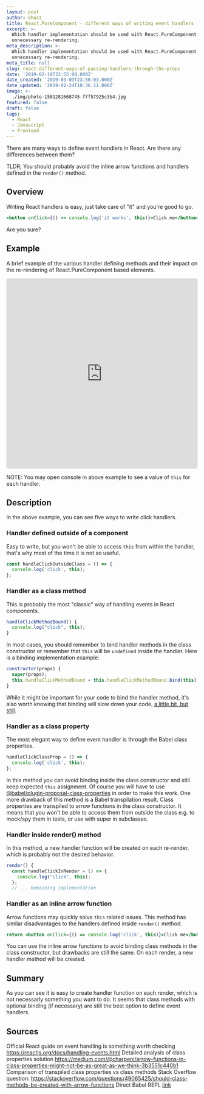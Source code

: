 ```yaml
---
layout: post
author: Ghost
title: React.PureComponent - different ways of writing event handlers
excerpt: >-
  Which handler implementation should be used with React.PureComponent to avoid
  unnecessary re-rendering.
meta_description: >-
  Which handler implementation should be used with React.PureComponent to avoid
  unnecessary re-rendering.
meta_title: null
slug: react-different-ways-of-passing-handlers-through-the-props
date: '2019-02-19T22:55:00.000Z'
date_created: '2019-03-03T23:56:03.000Z'
date_updated: '2019-02-24T10:36:11.000Z'
image: >-
  ./img/photo-1501281668745-f7f57925c3b4.jpg
featured: false
draft: false
tags:
  - React
  - Javascript
  - Frontend
---
```


There are many ways to define event handlers in React. Are there any differences between them?

TLDR; You should probably avoid the inline arrow functions and handlers defined in the `render()` method.

## Overview

Writing React handlers is easy, just take care of "it" and you're good to go.

```jsx
<button onClick={() => console.log('it works', this)}>Click me</button>
```

Are you sure?

## Example

A brief example of the various handler defining methods and their impact on the re-rendering of React.PureComponent based elements.

<iframe src="https://codesandbox.io/embed/wom604pn85?fontsize=14" style="width:100%; height:500px; border:0; border-radius: 4px; overflow:hidden;" sandbox="allow-modals allow-forms allow-popups allow-scripts allow-same-origin"></iframe>
<br/>

NOTE: You may open console in above example to see a value of `this` for each handler.

## Description

In the above example, you can see five ways to write click handlers.

### Handler defined outside of a component

Easy to write, but you won't be able to access `this` from within the handler, that's why most of the time it is not so useful.

```jsx
const handleClickOutsideClass = () => {
  console.log('click', this);
};
```

### Handler as a class method

This is probably the most "classic" way of handling events in React components.

```javascript
handleClickMethodBound() {
  console.log("click", this);
}
```

In most cases, you should remember to bind handler methods in the class constructor or remember that `this` will be `undefined` inside the handler.
Here is a binding implementation example:

```javascript
constructor(props) {
  super(props);
  this.handleClickMethodBound = this.handleClickMethodBound.bind(this);
}
```

While it might be important for your code to bind the handler method, it's also worth knowing that binding will slow down your code, [a little bit, but still](https://medium.com/@charpeni/arrow-functions-in-class-properties-might-not-be-as-great-as-we-think-3b3551c440b1#e821).

### Handler as a class property

The most elegant way to define event handler is through the Babel class properties.

```javascript
handleClickClassProp = () => {
  console.log('click', this);
};
```

In this method you can avoid binding inside the class constructor and still keep expected `this` assignment.
Of course you will have to use [@babel/plugin-proposal-class-properties](https://babeljs.io/docs/en/babel-plugin-proposal-class-properties) in order to make this work.
One more drawback of this method is a Babel transpilation result.
Class properties are transpiled to arrow functions in the class constructor.
It means that you won't be able to access them from outside the class e.g. to mock/spy them in tests, or use with super in subclasses.

### Handler inside render() method

In this method, a new handler function will be created on each re-render, which is probably not the desired behavior.

```javascript
render() {
  const handleClickInRender = () => {
    console.log("click", this);
  };
  // ... Remaining implementation
```

### Handler as an inline arrow function

Arrow functions may quickly solve `this` related issues.
This method has similar disadvantages to the handlers defined inside `render()` method.

```jsx
return <button onClick={() => console.log('click', this)}>Click me</button>;
```

You can use the inline arrow functions to avoid binding class methods in the class constructor, but drawbacks are still the same.
On each render, a new handler method will be created.

## Summary

As you can see it is easy to create handler function on each render, which is not necessarly something you want to do.
It seems that class methods with optional binding (if necessary) are still the best option to define event handlers.

## Sources

Official React guide on event handling is something worth checking https://reactjs.org/docs/handling-events.html
Detailed analysis of class properties solution
https://medium.com/@charpeni/arrow-functions-in-class-properties-might-not-be-as-great-as-we-think-3b3551c440b1
Comparison of transpiled class properties vs class methods
Stack Overflow question: https://stackoverflow.com/questions/49065425/should-class-methods-be-created-with-arrow-functions
Direct Babel REPL [link](https://babeljs.io/repl/#?babili=false&browsers=&build=&builtIns=false&spec=false&loose=false&code_lz=MYGwhgzhAEBiD29oFMAeAXZA7AJjASsmMOgHQDC8AtgA7xbbrQDeAUNNMPROgE4CuJeLwAUNXvBoQAlC3YdoEfjWSjxkmfI7oAFgEsIpHWFwhkAIXDQAvNF0GjJnGcthSAIz24R9zRwC-rPLGphbgIrJs8oGBrKCQMAjwAEwoGNh40ITEZJS09IxywU4uVrYRNgB8RQGs_kA&debug=false&forceAllTransforms=false&shippedProposals=false&circleciRepo=&evaluate=true&fileSize=false&timeTravel=false&sourceType=module&lineWrap=false&presets=es2015%2Creact%2Cstage-0&prettier=false&targets=&version=7.3.3)

